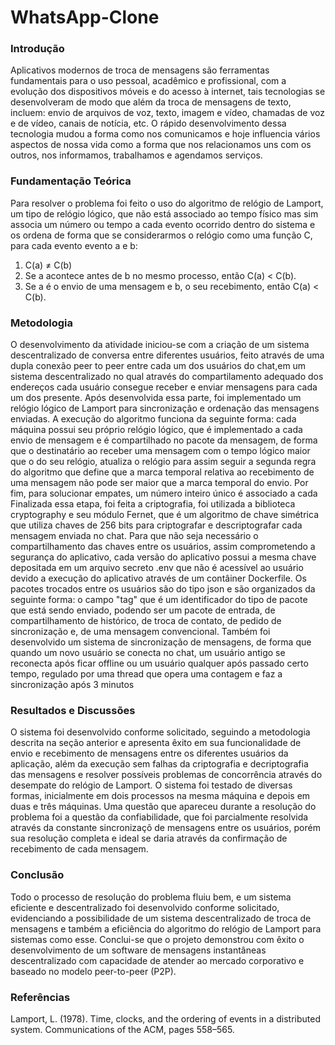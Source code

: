 # WhatsApp-Clone

### Introdução

Aplicativos modernos de troca de mensagens são ferramentas fundamentais para o uso pessoal, acadêmico e profissional, com a evolução dos dispositivos móveis e do acesso à internet, tais tecnologias se desenvolveram de modo que além da troca de mensagens de texto, incluem: envio de arquivos de voz, texto, imagem e vídeo, chamadas de voz e de vídeo, canais de notícia, etc. O rápido desenvolvimento dessa tecnologia mudou a forma como nos comunicamos e hoje influencia vários aspectos de nossa vida como a forma que nos relacionamos uns com os outros, nos informamos, trabalhamos e agendamos serviços.

### Fundamentação Teórica

Para resolver o problema foi feito o uso do algoritmo de relógio de Lamport, um tipo de relógio lógico, que não está associado ao tempo físico mas sim associa um número ou tempo a cada evento ocorrido dentro do sistema e os ordena de forma que se considerarmos o relógio como uma função C, para cada evento evento a e b:
1. C(a) ≠ C(b)
2. Se a acontece antes de b no mesmo processo, então C(a) < C(b).
3. Se a é o envio de uma mensagem e b, o seu recebimento, então C(a) < C(b).

### Metodologia

O desenvolvimento da atividade iniciou-se com a criação de um sistema descentralizado de conversa entre diferentes usuários, feito através de uma dupla conexão peer to peer entre cada um dos usuários do chat,em um sistema descentralizado no qual através do compartilamento adequado dos endereços cada usuário consegue receber e enviar mensagens para cada um dos presente. Após desenvolvida essa parte, foi implementado um relógio lógico de Lamport para sincronização e ordenação das mensagens enviadas. A execução do algoritmo funciona da seguinte forma: cada máquina possui seu próprio relógio lógico, que é implementado a cada envio de mensagem e é compartilhado no pacote da mensagem, de forma que o destinatário ao receber uma mensagem com o tempo lógico maior que o do seu relógio, atualiza o relógio para assim seguir a segunda regra do algoritmo que define que a marca temporal relativa ao recebimento de uma mensagem não pode ser maior que a marca temporal do envio. Por fim, para solucionar empates, um número inteiro único é associado a cada 
Finalizada essa etapa, foi feita a criptografia, foi utilizada a biblioteca cryptography e seu módulo Fernet, que é um algoritmo de chave simétrica que utiliza chaves de 256 bits para criptografar e descriptografar cada mensagem enviada no chat. Para que não seja necessário o compartilhamento das chaves entre os usuários, assim comprometendo a segurança do aplicativo, cada versão do aplicativo possui a mesma chave depositada em um arquivo secreto .env que não é acessível ao usuário devido a execução do aplicativo através de um contâiner Dockerfile. Os pacotes trocados entre os usuários são do tipo json e são organizados da seguinte forma: o campo "tag" que é um identificador do tipo de pacote que está sendo enviado, podendo ser um pacote de entrada, de compartilhamento de histórico, de troca de contato, de pedido de sincronização e, de uma mensagem convencional.
Também foi desenvolvido um sistema de sincronização de mensagens, de forma que quando um novo usuário se conecta no chat, um usuário antigo se reconecta após ficar offline ou um usuário qualquer após passado certo tempo, regulado por uma thread que opera uma contagem e faz a sincronização após 3 minutos

### Resultados e Discussões

O sistema foi desenvolvido conforme solicitado, seguindo a metodologia descrita na seção anterior e apresenta êxito em sua funcionalidade de envio e recebimento de mensagens entre os diferentes usuários da aplicação, além da execução sem falhas da criptografia e decriptografia das mensagens e resolver possíveis problemas de concorrência através do desempate do relógio de Lamport. O sistema foi testado de diversas formas, inicialmente em dois processos na mesma máquina e depois em duas e três máquinas. Uma questão que apareceu durante a resolução do problema foi a questão da confiabilidade, que foi parcialmente resolvida através da constante sincronizaçõ de mensagens entre os usuários, porém sua resolução completa e ideal se daria através da confirmação de recebimento de cada mensagem.

### Conclusão

Todo o processo de resolução do problema fluiu bem, e um sistema eficiente e descentralizado foi desenvolvido conforme solicitado, evidenciando a possibilidade de um sistema descentralizado de troca de mensagens e também a eficiência do algoritmo do relógio de Lamport para sistemas como esse. Conclui-se que o projeto demonstrou com êxito o desenvolvimento de um software de mensagens instantâneas descentralizado com capacidade de atender ao mercado corporativo e baseado no modelo peer-to-peer (P2P).

### Referências

Lamport, L. (1978). Time, clocks, and the ordering of events in a distributed system. Communications of the ACM, pages 558–565.
